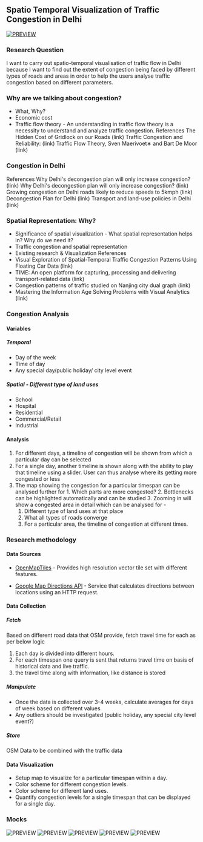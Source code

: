 ## Spatio Temporal Visualization of Traffic Congestion in Delhi


[![PREVIEW](https://raw.githubusercontent.com/agaase/msdv-thesis/master/writing/mindmap.png)](https://mm.tt/839687015?t=jSvOCBwlvc)

### Research Question
I want to carry out spatio-temporal visualisation of traffic flow in Delhi because I want to find out the extent of congestion being faced by different types of roads and areas in order to help the users analyse traffic congestion based on different parameters.


### Why are we talking about congestion?
- What, Why?
- Economic cost
- Traffic flow theory - An understanding in traffic flow theory is a necessity to understand and analyze traffic congestion.
References
The Hidden Cost of Gridlock on our Roads (link)
Traffic Congestion and Reliability: (link)
Traffic Flow Theory, Sven Maerivoet∗ and Bart De Moor (link)

### Congestion in Delhi
References
Why Delhi's decongestion plan will only increase congestion? (link)
Why Delhi's decongestion plan will only increase congestion? (link)
Growing congestion on Delhi roads likely to reduce speeds to 5kmph (link)
Decongestion Plan for Delhi (link)
Transport and land-use policies in Delhi (link)

### Spatial Representation: Why?
- Significance of spatial visualization - What spatial representation helps in? Why do we need it?
- Traffic congestion and spatial representation
- Existing research & Visualization
References
 - Visual Exploration of Spatial-Temporal Traffic Congestion Patterns Using Floating Car Data (link)
 - TIME: An open platform for capturing, processing and delivering transport-related data (link)
 - Congestion patterns of traffic studied on Nanjing city dual graph (link)
 - Mastering the Information Age Solving Problems with Visual Analytics (link)


### Congestion Analysis
#### Variables

##### Temporal
 - Day of the week
 - Time of day
 - Any special day/public holiday/ city level event

##### Spatial - Different type of land uses
 - School
 - Hospital
 - Residential
 - Commercial/Retail
 - Industrial

#### Analysis
  1. For different days, a timeline of congestion will be shown from which a particular day can be selected
  2. For a single day, another timeline is shown along with the ability to play that timeline using a slider. User can thus analyse where its getting more congested or less 
  3. The map showing the congestion for a particular timespan can be analysed further for
	1. Which parts are more congested?
	2. Bottlenecks can be highlighted automatically and can be studied
	3. Zooming in will show a congested area in detail which can be analysed for - 
		1. Different type of land uses at that place
		2. What all types of roads converge 
		3. For a particular area, the timeline of congestion at different times.
    
    
### Research methodology
#### Data Sources
 - [OpenMapTiles](https://openmaptiles.org/schema/) - Provides high resolution vector tile set with different features.

 - [Google Map Directions API](https://developers.google.com/maps/documentation/directions/intro) - Service that calculates directions between locations using an HTTP request.

#### Data Collection
##### Fetch
Based on different road data that OSM provide, fetch travel time for each as per below logic
 1. Each day is divided into different hours.
 2. For each timespan one query is sent that returns travel time on basis of historical data and live traffic.
 3. the travel time along with information, like distance is stored

##### Manipulate
 - Once the data is collected over 3-4 weeks, calculate averages for days of week based on different values
 - Any outliers should be investigated (public holiday, any special city level event?)

##### Store
OSM Data to be combined with the traffic data

#### Data Visualization
 - Setup map to visualize for a particular timespan within a day.
 - Color scheme for different congestion levels.
 - Color scheme for different land uses.
 - Quantify congestion levels for a single timespan that can be displayed for a single day.


### Mocks
![PREVIEW](https://raw.githubusercontent.com/agaase/msdv-thesis/master/writing/mocks/1.jpg)
![PREVIEW](https://raw.githubusercontent.com/agaase/msdv-thesis/master/writing/mocks/2.jpg)
![PREVIEW](https://raw.githubusercontent.com/agaase/msdv-thesis/master/writing/mocks/3.jpg)
![PREVIEW](https://raw.githubusercontent.com/agaase/msdv-thesis/master/writing/mocks/4.jpg)
![PREVIEW](https://raw.githubusercontent.com/agaase/msdv-thesis/master/writing/mocks/5.jpg)



